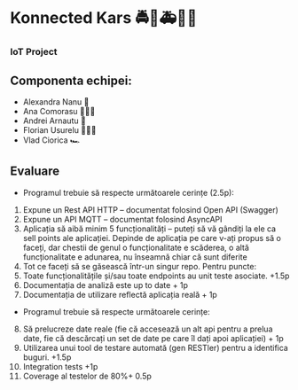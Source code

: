 # Konnected Kars 🚔🚖🚑🚗🚜
### IoT Project

## Componenta echipei:
- Alexandra Nanu 💫
- Ana Comorasu 👩🏼‍💻
- Andrei Arnautu 🏁
- Florian Usurelu 🧚🏼‍♀️
- Vlad Ciorica 🏎


## Evaluare
* Programul trebuie să respecte următoarele cerințe (2.5p):
1. Expune un Rest API HTTP – documentat folosind Open API (Swagger) 
2. Expune un API MQTT – documentat folosind AsyncAPI
3. Aplicația să aibă minim 5 funcționalități – puteți să vă gândiți la ele ca sell points ale aplicației. Depinde de aplicația pe care v-ați propus să o faceți, dar chestii de genul o funcționalitate e scăderea, o altă funcționalitate e adunarea, nu înseamnă chiar că sunt diferite 
4. Tot ce faceți să se găsească într-un singur repo.
Pentru puncte:
5. Toate funcționalitățile și/sau toate endpoints au unit teste asociate. +1.5p
6. Documentația de analiză este up to date + 1p
7. Documentația de utilizare reflectă aplicația reală + 1p

* Programul trebuie să respecte următoarele cerințe:
8. Să prelucreze date reale (fie că accesează un alt api pentru a prelua date, fie că descărcați un set de date pe care îl dați apoi aplicației) + 1p
9. Utilizarea unui tool de testare automată (gen RESTler) pentru a identifica buguri. +1.5p
10. Integration tests +1p
11. Coverage al testelor de 80%+ 0.5p